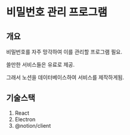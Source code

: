 # 비밀번호 관리 프로그램

## 개요

비밀번호를 자주 망각하여 이를 관리할 프로그램 필요.

쓸만한 서비스들은 유료로 제공.

그래서 노션을 데이터베이스하여 서비스를 제작하게됨.

## 기술스택

1. React
2. Electron
3. @notion/client
